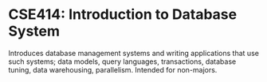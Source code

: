 # CSE414: Introduction to Database System
Introduces database management systems and writing applications that use such systems; data models, query languages, transactions, database tuning, data warehousing, parallelism. Intended for non-majors.
